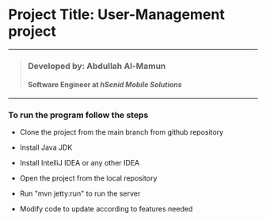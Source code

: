 # Project Title: User-Management project
___
> ### Developed by: Abdullah Al-Mamun
> #### Software Engineer at  *_hSenid Mobile Solutions_*
___


### To run the program follow the steps


* Clone the project from the main branch from github repository

* Install Java JDK
        
* Install IntelliJ IDEA or any other IDEA
        
* Open the project from the local repository
        
* Run "mvn jetty:run" to run the server 

* Modify code to update according to features needed
